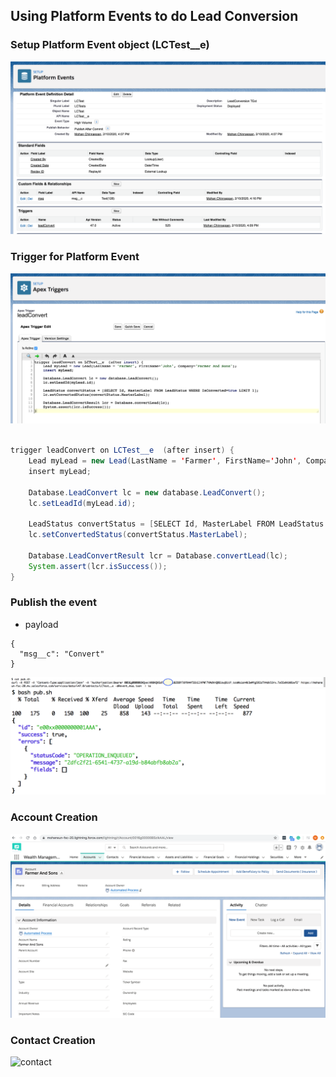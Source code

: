 ## Using Platform Events to do Lead Conversion


### Setup Platform Event object (LCTest__e)
![PE setup](img/pe-1.png)

### Trigger for Platform Event 
![Trigger Code](img/trigger-code.png)
```java

trigger leadConvert on LCTest__e  (after insert) {
    Lead myLead = new Lead(LastName = 'Farmer', FirstName='John', Company='Farmer And Sons');
    insert myLead;
    
    Database.LeadConvert lc = new database.LeadConvert();
    lc.setLeadId(myLead.id);
    
    LeadStatus convertStatus = [SELECT Id, MasterLabel FROM LeadStatus WHERE IsConverted=true LIMIT 1];
    lc.setConvertedStatus(convertStatus.MasterLabel);
    
    Database.LeadConvertResult lcr = Database.convertLead(lc);
    System.assert(lcr.isSuccess());
}

```

### Publish the event 
- payload
```
{
  "msg__c": "Convert"
}
```
![pub-1](img/pub-1.png)
![pub-2](img/pub-2.png)

### Account Creation
![acct](img/acct-creation.png)

### Contact Creation
![contact](img/contact-creation-1.png)





